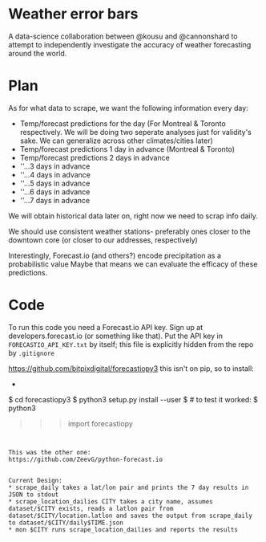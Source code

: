 Weather error bars
==================

A data-science collaboration between @kousu and @cannonshard to attempt to independently investigate the accuracy of weather forecasting around the world.

Plan
====

As for what data to scrape, we want the following information every day:

* Temp/forecast predictions for the day (For Montreal & Toronto respectively. We will be doing two seperate analyses just for validity's sake. We can generalize across other climates/cities later)
* Temp/forecast predictions 1 day in advance (Montreal & Toronto)
* Temp/forecast predictions 2 days in advance
* ''...3 days in advance
* ''...4 days in advance
* ''...5 days in advance
* ''...6 days in advance
* ''...7 days in advance

We will obtain historical data later on, right now we need to scrap info daily.

We should use consistent weather stations- preferably ones closer to the downtown core (or closer to our addresses, respectively)

Interestingly, Forecast.io (and others?) encode precipitation as a probabilistic value
Maybe that means we can evaluate the efficacy of these predictions.

Code
====

To run this code you need a Forecast.io API key. Sign up at developers.forecast.io (or something like that).
Put the API key in `FORECASTIO_API_KEY.txt` by itself; this file is explicitly hidden from the repo by `.gitignore`

https://github.com/bitpixdigital/forecastiopy3
this isn't on pip, so to install:
* ```$ git clone --depth 1 https://github.com/bitpixdigital/forecastiopy3.git
$ cd forecastiopy3
$ python3 setup.py install --user
$ # to test it worked:
$ python3
>>> import forecastiopy
```


This was the other one:
https://github.com/ZeevG/python-forecast.io


Current Design:
* scrape_daily takes a lat/lon pair and prints the 7 day results in JSON to stdout
* scrape_location_dailies CITY takes a city name, assumes dataset/$CITY exists, reads a latlon pair from dataset/$CITY/location.latlon and saves the output from scrape_daily to dataset/$CITY/daily$TIME.json
* mon $CITY runs scrape_location_dailies and reports the results

